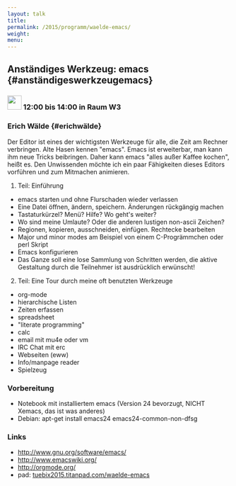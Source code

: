 ```yaml
---
layout: talk
title:
permalink: /2015/programm/waelde-emacs/
weight: 
menu:
---
```

## Anständiges Werkzeug: emacs {#anständigeswerkzeugemacs}

### <img height = "32" src="../../../images/workshop.svg"> 12:00 bis 14:00 in Raum W3

### Erich Wälde {#erichwälde}

Der Editor ist eines der wichtigsten Werkzeuge für alle, die Zeit am Rechner verbringen. Alte Hasen kennen "emacs". Emacs ist erweiterbar, man kann ihm neue Tricks beibringen. Daher kann emacs "alles außer Kaffee kochen", heißt es. Den Unwissenden möchte ich ein paar Fähigkeiten dieses Editors vorführen und zum Mitmachen animieren.

1. Teil: Einführung
  - emacs starten und ohne Flurschaden wieder verlassen
  - Eine Datei öffnen, ändern, speichern. Änderungen rückgängig machen
  - Tastaturkürzel? Menü? Hilfe? Wo geht's weiter?
  - Wo sind meine Umlaute? Oder die anderen lustigen non-ascii Zeichen?
  - Regionen, kopieren, ausschneiden, einfügen. Rechtecke bearbeiten
  - Major und minor modes am Beispiel von einem C-Progrämmchen oder perl Skript
  - Emacs konfigurieren
  - Das Ganze soll eine lose Sammlung von Schritten werden, die aktive Gestaltung durch die Teilnehmer ist ausdrücklich erwünscht!


2. Teil: Eine Tour durch meine oft benutzten Werkzeuge
  - org-mode
  - hierarchische Listen
  - Zeiten erfassen
  - spreadsheet
  - "literate programming"
  - calc
  - email mit mu4e oder vm
  - IRC Chat mit erc
  - Webseiten (eww)
  - Info/manpage reader
  - Spielzeug

### Vorbereitung

- Notebook mit installiertem emacs (Version 24 bevorzugt, NICHT Xemacs, das ist was anderes)
- Debian: apt-get install emacs24 emacs24-common-non-dfsg

### Links

- <a href="http://www.gnu.org/software/emacs/" target="_blank">http://www.gnu.org/software/emacs/</a>
- <a href="http://www.emacswiki.org/" target="_blank">http://www.emacswiki.org/</a>
- <a href="http://orgmode.org/" target="_blank">http://orgmode.org/</a>
- pad: <a href="https://tuebix2015.titanpad.com/waelde-emacs" target="_blank">tuebix2015.titanpad.com/waelde-emacs</a>
